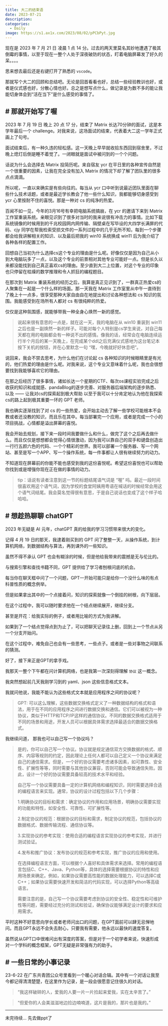```yaml
---
title: 大二的结束语
date: 2023-07-21
description: 
categories: 
  - Daily
image: https://s1.ax1x.com/2023/08/02/pPCbPyt.jpg
---
```


现在是 2023 年 7 月 21 日 凌晨 1 点 14 分。过去的两天里莫名其妙地遭遇了极其倒霉的事情，以至于现在一整个人处于深夜破防的状态，盯着电脑屏幕发了好久的呆。。。。

思来想去最后还是右键打开了熟悉的 `vscode`。

那就写个大二的回顾和总结吧。无论是回首看看也好，总结一些经验教训也好，或者是仪式感也好，分散心情也好。总之是想写点什么，做记录是为数不多的能让我能切身体会到“活在当下”是什么感受的事情了。

## # 那就开始写了喔

2023 年 7 月 19 日 晚上 20 点 17 分，结束了 Matrix 长达70分钟的面试，这是本学年最后一个 challenge。对我来说，这场面试的结束，代表着大二这一学年正式画上了句号。

面试结束后，有一种久违的轻松感。这一天晚上早早就收拾东西回到宿舍里，不过晚上熄灯后倒是睡不着觉了。一闭眼就是面试中被问到的一个个问题。

话说为什么会选择去 Matrix 投简历呢。来自宿友 ycr 在平日里的各种宣传自然是一个很重要的因素，让我在完全没有加入 Matrix 的情况下却了解了团队里的很多点点滴滴。

所以呢，一直以来确实是有些向往的。每当从 ycr 口中听到说最近团队里面在聊些什么技术话题，或者是最近学长教会了他一些什么知识，我都能够切身感受到 ycr 心里按耐不住的喜悦。那是一种对 cs 的纯净的热爱。

百闻不如一见，今年的3月16号有幸把电脑系统搞崩，在 ycr 的邀请下来到 Matrix 工作室重装系统。亲眼见识到了很多对当时的我来说很有冲击力的事情。比如下载系统镜像的时候用到的千兆校园网内网传输、隔壁桌在写毕设的大四学长满屏的代码、cjy 同学在帮我检索受损文件的一系列过程中的几乎无所不知，每到一个步骤都会给我讲解相关的知识、以及最后把我的 win10 系统换成 win11 后为我介绍了各种各样的配置工作。

回想自己当初为什么选择cs这个专业的理由是什么呢。好像仅仅是因为自己从小到大电脑玩多了一点，以及这个专业的前景相对其他专业可能好一点。但是长久以来都没能找到自己真正喜欢cs的理由。至少直到大二上位置，对这个专业的印象也只停留在枯燥的数学推理和令人抓狂的编程题目。

在那次到 Matrix 重装系统的经历之后，我算是真正见识到了，一群真正热爱cs的人聚集在一起是一个什么样的场面。那一天我在 Matrix 工作室里从中午一直待到了晚上十一点多，很享受那种大家自由自在地提出和讨论各种想法和 cs 知识的氛围。我能感受到在场所有人都对 cs 有很纯粹的热爱。

仅仅是这种氛围感，就能够带我一种全身心焕然一新的感觉。

> 说起来很有意思的一点是，就在这一天，我的电脑在从 win10 重装到 win11 之后也是一副焕然一新的样子。可能对每个人特别是cs学生来说，对自己每天都在用的电脑都会有一种说不出的感情。像我的话，经常会在电脑连续运行半个月后的某一天晚上，在完成某个ddl之后充满仪式感地为这台笔记本按下关机的按钮，并在心里默念一句 “嘿，今晚就好好休息吧”。

说回来，我会不禁去思考，为什么他们在讨论起 cs 各种知识的时候眼睛里是有光的，他们热爱的理由是什么呢。对我来说，这个专业又意味着什么呢，我也会很想要找到我能够喜欢它的理由。

在那之后经历了很多事情，诸如长达一个星期的CTF、每次os课程实验完成之后收获的知识和成就感、pandaBlog的逐步完善、对服务器后端架构的逐步熟悉、以及 —— 让我对cs的探索起到极大帮助 以至于我可以十分肯定地认为他在我探索cs的路上起到极其重要一环的 GPT 老师。

我也确实逐渐找到了对 cs 的一些热爱，会开始主动去了解一些学校可能根本不会教或者还没教的知识，而且乐在其中。每当部署完一个应用，或者是完成一个小的项目挑战，心情都是溢出屏幕的喜悦。

我会开始去规划，接下来一段时间我要做什么和什么，做完了这个之后再去做什么。而且仅仅是想想都会觉得心情很激动，因为我可以靠自己的双手和键盘创造出一行行五颜六色的代码、一个个精彩的世界。我可以部署一个服务器、写一个网站、甚至是写一个APP、写一个操作系统，每一件事都让人很有继续努力的动力。

不知道现在屏幕前的你能不能也感受到我的这份喜悦呢。希望这份喜悦也可以帮助你找到或是增强你现在正在做的事情的动力。

> tip：话说有读者注意到这一节的标题结尾语气词是 “喔” 吗。最近一段时间很喜欢用这个语气词，因为学校的食堂阿姨用粤语在喊话的时候经常会用这个语气词结尾。我会莫名觉得很有意思，于是自己说话也变成了这个样子哈哈哈。

## # 想趁热聊聊 chatGPT

2023 年无疑是 AI 元年，chatGPT 真的给我的学习习惯带来很大的变化。

记得 4 月 19 日的那天，我逮着刚买到的 GPT 问了整整一天，从操作系统，到计算机网络，到数据结构与算法，再到课外的一些知识。

虽然不得不承认 GPT 也会有糊涂的时候，但是他给我带来的震撼是无与伦比的。

与搜索引擎和查找书籍不同，GPT 提供给了学习者刨根问底的机会。

每当你在聊天框中问了一个问题，GPT一开始可能只是给你一个没什么味的有点科普性质的概念例举。

但是如果拿出其中的一个点接着问，知识的探索就像一个倒挂的树根，向下层层。

在这个过程中，我可以随时要求他在一个结点继续展开，继续分支。

甚至是开花：给我实际的例子，或者用比喻的方式为我讲解。

如果到了一个结点觉得点到为止了，可以把聊天记录往上删，回到上一个节点从另一个分支开始问。

在这个过程中，难免自己也会有一些思考，一些点子。或者是一些对事物之间联系的猜测。

好了，接下来正是GPT的拿手戏。

我那天一整个下午都在问计算机网络，也是我第一次深刻得理解 `协议` 这一概念。

我突然想起前几天我刚学习到的 yaml、json 这些信息格式文本。

我就问他说，我能不能认为这些格式文本就是应用程序之间的协议呢？

> GPT: 可以这么理解，这些数据交换格式定义了一种数据结构的格式和语法，用于在不同的应用程序之间进行数据交换和通信。它们可以被视为一种协议，类似于HTTP和TCP/IP这样的通信协议。不同的数据交换格式适用于不同的场景和用途，开发人员可以根据具体需求选择最适合的数据交换格式。

我继续问道， 那我也可以自己写一个协议吗？

> 是的，你可以自己写一个协议。协议就是规定通信双方交换数据的格式、顺序、内容等规则的约定，因此理论上任何人都可以自己定义一个协议来满足自己的通信需求。但是，一个好的协议需要考虑诸多因素，如可靠性、安全性、扩展性等等，同时需要与其他协议兼容，否则可能会导致通信失败。因此，设计一个好的协议需要具备较高的技术水平和经验。
> 
> 自己写一个协议需要具备一定的计算机网络和编程知识，同时需要选择合适的编程语言来实现。通常，协议的设计过程包括以下几个步骤：
> 
> 1.明确协议的目标和需求：确定协议的作用和应用场景，明确协议需要实现的功能和特性，如安全性、可靠性、可扩展性等。
> 
> 2.制定协议的规范：根据协议的目标和需求，制定协议的规范，包括协议的数据格式、数据传输流程、通信协议等。
> 
> 3.实现协议的参考实现：使用合适的编程语言实现协议的参考实现，并进行测试验证。
> 
> 4.发布和推广协议：发布协议的规范和参考实现，推广协议的应用和使用。
> 
> 在选择编程语言方面，可以根据个人喜好和具体需求来选择。常用的编程语言包括C、C++、Java、Python等，具体的选择需要根据协议的特性和应用场景来确定。例如，如果协议需要高性能的数据处理能力，可以选择C或C++；如果协议需要快速开发和简洁的代码实现，可以选择Python等高级语言。
> 
> 需要注意的是，自己写一个协议需要考虑到协议的安全性、稳定性和可维护性等问题，需要经过充分的测试和验证，确保协议能够满足设计的要求和应用需求。

平时这种不好意思向学长或者老师问出口的问题，在GPT面前可以肆无忌惮地问。而且GPT永远不会失去耐心，只要我有需要，他永远以最快的速度答复。

虽然说从GPT口中很难问出有深度的答案，但是对于一个初学者来说，快速形成对一个学科的概念框架，GPT无疑是非常强有力的助手。

## # 一些日常的小事记录

23-6-22 在广东共青团公众号里看到一个暖心对话合辑。其中有一个对话让我至今都记得清清楚楚，在这里作为记录，是一段会很愿意记住很久的对话。

> “我这样破碎的人，爱我的人要一片一片捡起来爱我，实在太辛苦了。”

> “但爱你的人会美滋滋地边捡边喃喃道，这片是我的，那片也是我的。”

---

未完待续... 先去做ppt了